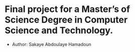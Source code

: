 # Final project for a Master’s of Science Degree in Computer Science and Technology. 


- Author: Sakaye Abdoulaye Hamadoun
